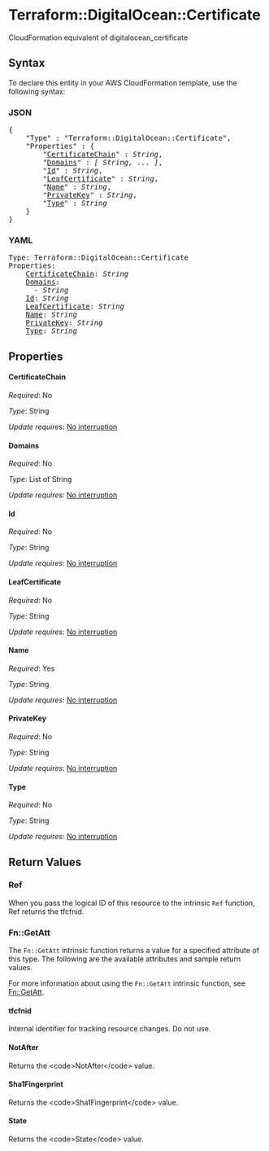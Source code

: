 # Terraform::DigitalOcean::Certificate

CloudFormation equivalent of digitalocean_certificate

## Syntax

To declare this entity in your AWS CloudFormation template, use the following syntax:

### JSON

<pre>
{
    "Type" : "Terraform::DigitalOcean::Certificate",
    "Properties" : {
        "<a href="#certificatechain" title="CertificateChain">CertificateChain</a>" : <i>String</i>,
        "<a href="#domains" title="Domains">Domains</a>" : <i>[ String, ... ]</i>,
        "<a href="#id" title="Id">Id</a>" : <i>String</i>,
        "<a href="#leafcertificate" title="LeafCertificate">LeafCertificate</a>" : <i>String</i>,
        "<a href="#name" title="Name">Name</a>" : <i>String</i>,
        "<a href="#privatekey" title="PrivateKey">PrivateKey</a>" : <i>String</i>,
        "<a href="#type" title="Type">Type</a>" : <i>String</i>
    }
}
</pre>

### YAML

<pre>
Type: Terraform::DigitalOcean::Certificate
Properties:
    <a href="#certificatechain" title="CertificateChain">CertificateChain</a>: <i>String</i>
    <a href="#domains" title="Domains">Domains</a>: <i>
      - String</i>
    <a href="#id" title="Id">Id</a>: <i>String</i>
    <a href="#leafcertificate" title="LeafCertificate">LeafCertificate</a>: <i>String</i>
    <a href="#name" title="Name">Name</a>: <i>String</i>
    <a href="#privatekey" title="PrivateKey">PrivateKey</a>: <i>String</i>
    <a href="#type" title="Type">Type</a>: <i>String</i>
</pre>

## Properties

#### CertificateChain

_Required_: No

_Type_: String

_Update requires_: [No interruption](https://docs.aws.amazon.com/AWSCloudFormation/latest/UserGuide/using-cfn-updating-stacks-update-behaviors.html#update-no-interrupt)

#### Domains

_Required_: No

_Type_: List of String

_Update requires_: [No interruption](https://docs.aws.amazon.com/AWSCloudFormation/latest/UserGuide/using-cfn-updating-stacks-update-behaviors.html#update-no-interrupt)

#### Id

_Required_: No

_Type_: String

_Update requires_: [No interruption](https://docs.aws.amazon.com/AWSCloudFormation/latest/UserGuide/using-cfn-updating-stacks-update-behaviors.html#update-no-interrupt)

#### LeafCertificate

_Required_: No

_Type_: String

_Update requires_: [No interruption](https://docs.aws.amazon.com/AWSCloudFormation/latest/UserGuide/using-cfn-updating-stacks-update-behaviors.html#update-no-interrupt)

#### Name

_Required_: Yes

_Type_: String

_Update requires_: [No interruption](https://docs.aws.amazon.com/AWSCloudFormation/latest/UserGuide/using-cfn-updating-stacks-update-behaviors.html#update-no-interrupt)

#### PrivateKey

_Required_: No

_Type_: String

_Update requires_: [No interruption](https://docs.aws.amazon.com/AWSCloudFormation/latest/UserGuide/using-cfn-updating-stacks-update-behaviors.html#update-no-interrupt)

#### Type

_Required_: No

_Type_: String

_Update requires_: [No interruption](https://docs.aws.amazon.com/AWSCloudFormation/latest/UserGuide/using-cfn-updating-stacks-update-behaviors.html#update-no-interrupt)

## Return Values

### Ref

When you pass the logical ID of this resource to the intrinsic `Ref` function, Ref returns the tfcfnid.

### Fn::GetAtt

The `Fn::GetAtt` intrinsic function returns a value for a specified attribute of this type. The following are the available attributes and sample return values.

For more information about using the `Fn::GetAtt` intrinsic function, see [Fn::GetAtt](https://docs.aws.amazon.com/AWSCloudFormation/latest/UserGuide/intrinsic-function-reference-getatt.html).

#### tfcfnid

Internal identifier for tracking resource changes. Do not use.

#### NotAfter

Returns the &lt;code&gt;NotAfter&lt;/code&gt; value.

#### Sha1Fingerprint

Returns the &lt;code&gt;Sha1Fingerprint&lt;/code&gt; value.

#### State

Returns the &lt;code&gt;State&lt;/code&gt; value.

